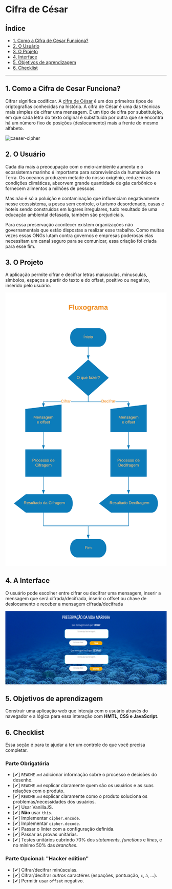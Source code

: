 # Cifra de César

## Índice

* [1. Como a Cifra de Cesar Funciona?](#1-como-a-cifra-de-cesar-funciona?)
* [2. O Usuário](#2-o-usuário)
* [3. O Projeto](#3-o-projeto)
* [4. Interface](#4-a-interface)
* [5. Objetivos de aprendizagem](#5-objetivos-de-aprendizagem)
* [6. Checklist](#6-checklist)
***


## 1. Como a Cifra de Cesar Funciona?

Cifrar significa codificar. A [cifra de
César](https://pt.wikipedia.org/wiki/Cifra_de_C%C3%A9sar) é um dos primeiros
tipos de criptografias conhecidas na história. 
A cifra de César é uma das técnicas mais simples de cifrar uma mensagem. É um
tipo de cifra por substituição, em que cada letra do texto original é
substituida por outra que se encontra há um número fixo de posições
(deslocamento) mais a frente do mesmo alfabeto.


![caeser-cipher](https://user-images.githubusercontent.com/11894994/60990999-07ffdb00-a320-11e9-87d0-b7c291bc4cd1.png)



## 2. O Usuário

Cada dia mais a preocupação com o meio-ambiente aumenta e o ecossistema marinho é importante para sobrevivência da humanidade na Terra. Os oceanos produzem metade do nosso oxigênio, reduzem as condições climáticas, absorvem grande quantidade de gás carbônico e fornecem alimentos a milhões de pessoas.

Mas não é só a poluição e contaminação que influenciam negativamente nesse ecossistema, a pesca sem controle, o turismo desordenado, casas e hoteis sendo construidos em lugares irregulares, tudo resultado de uma educação ambiental defasada, também são prejudiciais.

Para essa preservação acontecer existem organizações não governamentais que estão dispostas a realizar esse trabalho. Como muitas vezes essas ONGs lutam contra governos e empresas poderosas elas necessitam um canal seguro para se comunicar, essa criação foi criada para esse fim.


## 3. O Projeto

A aplicação permite cifrar e decifrar letras maíusculas, minusculas, símbolos, espaços a partir do texto e do offset, positivo ou negativo, inserido pelo usuário.

![fluxograma](fluxograma.png)


## 4. A Interface

O usuário pode escolher entre cifrar ou decifrar uma mensagem, inserir a mensagem que será cifrada/decifrada, inserir o offset ou chave de deslocamento e receber a mensagem cifrada/decifrada

![interface](Tela.png)


## 5. Objetivos de aprendizagem

Construir uma aplicação web que interaja com o usuário através do navegador e a lógica para essa interação com **HMTL, CSS e JavaScript**.


## 6. Checklist

Essa seção é para te ajudar a ter um controle do que você precisa completar.

### Parte Obrigatória

* [✔] `README.md` adicionar informação sobre o processo e decisões do desenho.
* [✔] `README.md` explicar claramente quem são os usuários e as suas relações
  com o produto.
* [✔] `README.md` explicar claramente como o produto soluciona os
  problemas/necessidades dos usuários.
* [✔] Usar VanillaJS.
* [✔] **Não** usar `this`.
* [✔] Implementar `cipher.encode`.
* [✔] Implementar `cipher.decode`.
* [✔] Passar o linter com a configuração definida.
* [✔] Passar as provas unitárias.
* [✔] Testes unitários cubrindo 70% dos _statements_, _functions_ e _lines_, e
  no mínimo 50% das _branches_.

### Parte Opcional: "Hacker edition"

* [✔] Cifrar/decifrar minúsculas.
* [✔] Cifrar/decifrar _outros_ caractéres (espações, pontuação, `ç`, `á`, ...).
* [✔] Permitir usar `offset` negativo.  